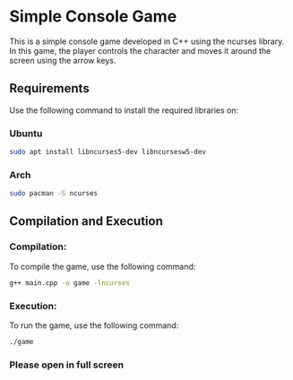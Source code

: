 # Simple Console Game

This is a simple console game developed in C++ using the ncurses library. In this game, the player controls the character and moves it around the screen using the arrow keys.

## Requirements

Use the following command to install the required libraries on:
### Ubuntu
```sh
sudo apt install libncurses5-dev libncursesw5-dev
```
### Arch
```sh
sudo pacman -S ncurses
```
## Compilation and Execution
### Compilation:
To compile the game, use the following command:
```sh
g++ main.cpp -o game -lncurses
```

### Execution:
To run the game, use the following command:
```sh
./game
```

### Please open in full screen
